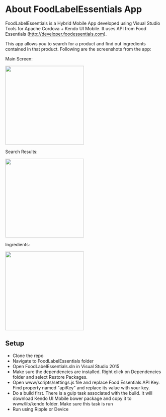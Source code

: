 About FoodLabelEssentials App
===================

FoodLabelEssentials is a Hybrid Mobile App developed using Visual Studio Tools for Apache Cordova + Kendo UI Mobile. It uses API from Food Essentials (http://developer.foodessentials.com).

This app allows you to search for a product and find out ingredients contained in that product. Following are the screenshots from the app:

Main Screen:

<img src="http://content.screencast.com/users/Kashyapa/folders/FoodLabelEssentials/media/60d2d570-0cb1-4550-bebe-06f1ad540514/FoodLabelEssentials-Main.jpg" height="250" />

Search Results:

<img src="http://content.screencast.com/users/Kashyapa/folders/FoodLabelEssentials/media/838f3c4e-1eee-4ef8-b27f-a93f35312a29/FoodLabelEssentials-SearchResults.jpg" height="250" />

Ingredients:

<img src="http://content.screencast.com/users/Kashyapa/folders/FoodLabelEssentials/media/cff743be-aa82-42c6-b1e3-4d6ef1faa624/FoodLabelEssentials-Ingredients.jpg" height="250" />




Setup
-------------

- Clone the repo
- Navigate to FoodLabelEssentials folder
- Open FoodLabelEssentials.sln in Visual Studio 2015
- Make sure the dependencies are installed. Right click on Dependencies folder and select Restore Packages.
- Open www/scripts/settings.js file and replace Food Essentials API Key. Find property named "apiKey" and replace its value with your key. 
- Do a build first. There is a gulp task associated with the build. It will download Kendo UI Mobile bower package and copy it to www/lib/kendo folder. Make sure this task is run
- Run using Ripple or Device
